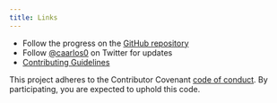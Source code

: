 ```yaml
---
title: Links
---
```


* Follow the progress on the [GitHub repository](https://github.com/getantibody/antibody)
* Follow [@caarlos0](https://twitter.com/caarlos0) on Twitter for updates
* [Contributing Guidelines](https://github.com/getantibody/antibody/blob/master/CONTRIBUTING.md)

This project adheres to the Contributor Covenant
[code of conduct](https://github.com/getantibody/antibody/blob/master/CODE_OF_CONDUCT.md).
By participating, you are expected to uphold this code.

